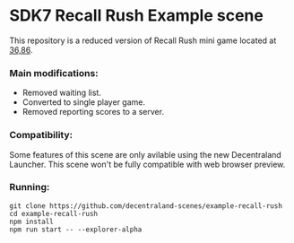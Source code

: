# SDK7 Recall Rush Example scene

This repository is a reduced version of Recall Rush mini game located at [36,86](https://play.decentraland.org/?position=36%2C86).

### Main modifications:

- Removed waiting list.
- Converted to single player game.
- Removed reporting scores to a server.

### Compatibility:

Some features of this scene are only avilable using the new Decentraland Launcher. This scene won't be fully compatible with web browser preview.

### Running:
```
git clone https://github.com/decentraland-scenes/example-recall-rush
cd example-recall-rush
npm install
npm run start -- --explorer-alpha
```
